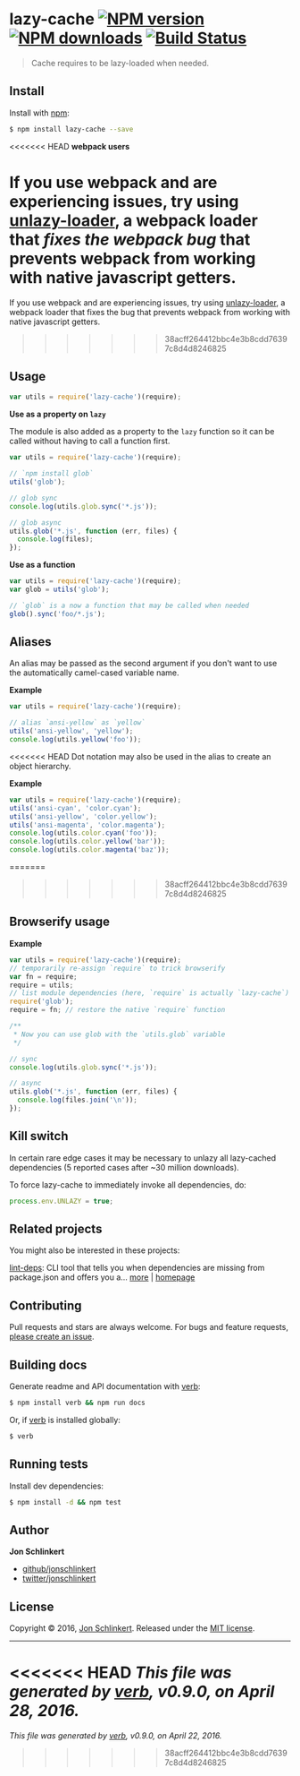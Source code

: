 # lazy-cache [![NPM version](https://img.shields.io/npm/v/lazy-cache.svg?style=flat)](https://www.npmjs.com/package/lazy-cache) [![NPM downloads](https://img.shields.io/npm/dm/lazy-cache.svg?style=flat)](https://npmjs.org/package/lazy-cache) [![Build Status](https://img.shields.io/travis/jonschlinkert/lazy-cache.svg?style=flat)](https://travis-ci.org/jonschlinkert/lazy-cache)

> Cache requires to be lazy-loaded when needed.

## Install

Install with [npm](https://www.npmjs.com/):

```sh
$ npm install lazy-cache --save
```

<<<<<<< HEAD
**webpack users**

If you use webpack and are experiencing issues, try using [unlazy-loader](https://github.com/doowb/unlazy-loader), a webpack loader that _fixes the webpack bug_ that prevents webpack from working with native javascript getters.
=======
If you use webpack and are experiencing issues, try using [unlazy-loader](https://github.com/doowb/unlazy-loader), a webpack loader that fixes the bug that prevents webpack from working with native javascript getters.
>>>>>>> 38acff264412bbc4e3b8cdd76397c8d4d8246825

## Usage

```js
var utils = require('lazy-cache')(require);
```

**Use as a property on `lazy`**

The module is also added as a property to the `lazy` function
so it can be called without having to call a function first.

```js
var utils = require('lazy-cache')(require);

// `npm install glob`
utils('glob');

// glob sync
console.log(utils.glob.sync('*.js'));

// glob async
utils.glob('*.js', function (err, files) {
  console.log(files);
});
```

**Use as a function**

```js
var utils = require('lazy-cache')(require);
var glob = utils('glob');

// `glob` is a now a function that may be called when needed
glob().sync('foo/*.js');
```

## Aliases

An alias may be passed as the second argument if you don't want to use the automatically camel-cased variable name.

**Example**

```js
var utils = require('lazy-cache')(require);

// alias `ansi-yellow` as `yellow`
utils('ansi-yellow', 'yellow');
console.log(utils.yellow('foo'));
```

<<<<<<< HEAD
Dot notation may also be used in the alias to create an object hierarchy.

**Example**

```js
var utils = require('lazy-cache')(require);
utils('ansi-cyan', 'color.cyan');
utils('ansi-yellow', 'color.yellow');
utils('ansi-magenta', 'color.magenta');
console.log(utils.color.cyan('foo'));
console.log(utils.color.yellow('bar'));
console.log(utils.color.magenta('baz'));
```

=======
>>>>>>> 38acff264412bbc4e3b8cdd76397c8d4d8246825
## Browserify usage

**Example**

```js
var utils = require('lazy-cache')(require);
// temporarily re-assign `require` to trick browserify
var fn = require;
require = utils;
// list module dependencies (here, `require` is actually `lazy-cache`)
require('glob');
require = fn; // restore the native `require` function

/**
 * Now you can use glob with the `utils.glob` variable
 */

// sync
console.log(utils.glob.sync('*.js'));

// async
utils.glob('*.js', function (err, files) {
  console.log(files.join('\n'));
});
```

## Kill switch

In certain rare edge cases it may be necessary to unlazy all lazy-cached dependencies (5 reported cases after ~30 million downloads).

To force lazy-cache to immediately invoke all dependencies, do:

```js
process.env.UNLAZY = true;
```

## Related projects

You might also be interested in these projects:

[lint-deps](https://www.npmjs.com/package/lint-deps): CLI tool that tells you when dependencies are missing from package.json and offers you a… [more](https://www.npmjs.com/package/lint-deps) | [homepage](https://github.com/jonschlinkert/lint-deps)

## Contributing

Pull requests and stars are always welcome. For bugs and feature requests, [please create an issue](https://github.com/jonschlinkert/lazy-cache/issues/new).

## Building docs

Generate readme and API documentation with [verb](https://github.com/verbose/verb):

```sh
$ npm install verb && npm run docs
```

Or, if [verb](https://github.com/verbose/verb) is installed globally:

```sh
$ verb
```

## Running tests

Install dev dependencies:

```sh
$ npm install -d && npm test
```

## Author

**Jon Schlinkert**

* [github/jonschlinkert](https://github.com/jonschlinkert)
* [twitter/jonschlinkert](http://twitter.com/jonschlinkert)

## License

Copyright © 2016, [Jon Schlinkert](https://github.com/jonschlinkert).
Released under the [MIT license](https://github.com/jonschlinkert/lazy-cache/blob/master/LICENSE).

***

<<<<<<< HEAD
_This file was generated by [verb](https://github.com/verbose/verb), v0.9.0, on April 28, 2016._
=======
_This file was generated by [verb](https://github.com/verbose/verb), v0.9.0, on April 22, 2016._
>>>>>>> 38acff264412bbc4e3b8cdd76397c8d4d8246825
